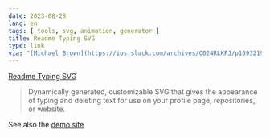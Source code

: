 ```yaml
---
date: 2023-08-28
lang: en
tags: [ tools, svg, animation, generator ]
title: Readme Typing SVG
type: link
via: "[Michael Brown](https://ios.slack.com/archives/C024RLKFJ/p1693219655395489)"
---
```


[Readme Typing SVG](https://github.com/DenverCoder1/readme-typing-svg)

> Dynamically generated, customizable SVG that gives the appearance of typing and deleting text for use on your profile page, repositories, or website.

See also the [demo site](https://readme-typing-svg.demolab.com/)
